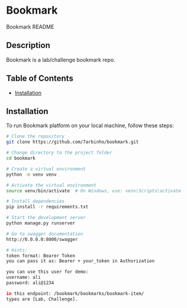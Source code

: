 # Bookmark

Bookmark README

## Description

Bookmark is a lab/challenge bookmark repo.

## Table of Contents

- [Installation](#Installation)

## Installation

To run Bookmark platform on your local machine, follow these steps:

```bash
# Clone the repository
git clone https://github.com/7arbinho/bookmark.git

# Change directory to the project folder
cd bookmark

# Create a virtual environment
python -m venv venv

# Activate the virtual environment
source venv/bin/activate  # On Windows, use: venv\Scripts\activate

# Install dependencies
pip install -r requirements.txt

# Start the development server
python manage.py runserver

# Go to swagger documentation
http://0.0.0.0:8000/swagger

# Hints:
token format: Bearer Token
you can pass it as: Bearer + your_token in Authorization

you can use this user for demo:
username: ali
password: ali@1234

in this endpoint: /bookmark/bookmarks/bookmark-item/
types are [Lab, Challenge].